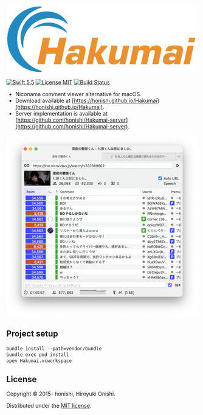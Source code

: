 <img src="./document/image/logo.png" width="500px">

[![Swift 5.5](https://img.shields.io/badge/Swift-5.5-orange.svg?style=flat)](https://swift.org/)
[![License MIT](https://img.shields.io/badge/License-MIT-lightgrey.svg?style=flat)](http://www.opensource.org/licenses/mit-license.php)
[![Build Status](https://github.com/honishi/Hakumai/workflows/Build%20and%20Run%20Tests/badge.svg?branch=main)](https://github.com/honishi/Hakumai/actions)

* Niconama comment viewer alternative for macOS.
* Download available at [https://honishi.github.io/Hakumai](https://honishi.github.io/Hakumai).
* Server implementation is available at [https://github.com/honishi/Hakumai-server](https://github.com/honishi/Hakumai-server).

<img src="./document/screenshot/main.png" width="600px">

Project setup
--
````
bundle install --path=vendor/bundle
bundle exec pod install
open Hakumai.xcworkspace
````

License
--
Copyright &copy; 2015- honishi, Hiroyuki Onishi.

Distributed under the [MIT license](http://www.opensource.org/licenses/mit-license.php).
